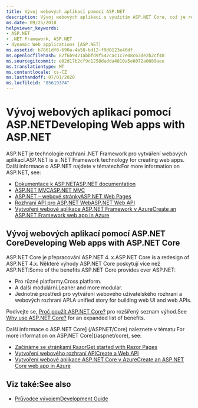 ```yaml
---
title: Vývoj webových aplikací pomocí ASP.NET
description: Vývoj webových aplikací s využitím ASP.NET Core, což je redesign ASP.NET 4. x, který je v různých platformách, více než platformě, více modulárních a sjednocených pro vytváření webového uživatelského rozhraní a webových rozhraní API.
ms.date: 09/25/2018
helpviewer_keywords:
- ASP.NET
- .NET Framework, ASP.NET
- dynamic Web applications [ASP.NET]
ms.assetid: b7861df0-690a-4a58-bd12-f9d0123e40df
ms.openlocfilehash: 82f6b9421abbfd9f547cac1c7e08c63de2b2cf48
ms.sourcegitcommit: e02d17b2cf9c1258dadda4810a5e6072a0089aee
ms.translationtype: MT
ms.contentlocale: cs-CZ
ms.lasthandoff: 07/01/2020
ms.locfileid: "85619374"
---
```

# <a name="developing-web-apps-with-aspnet"></a><span data-ttu-id="89770-103">Vývoj webových aplikací pomocí ASP.NET</span><span class="sxs-lookup"><span data-stu-id="89770-103">Developing Web apps with ASP.NET</span></span>

<span data-ttu-id="89770-104">ASP.NET je technologie rozhraní .NET Framework pro vytváření webových aplikací.</span><span class="sxs-lookup"><span data-stu-id="89770-104">ASP.NET is a .NET Framework technology for creating web apps.</span></span> <span data-ttu-id="89770-105">Další informace o ASP.NET najdete v tématech:</span><span class="sxs-lookup"><span data-stu-id="89770-105">For more information on ASP.NET, see:</span></span>

- [<span data-ttu-id="89770-106">Dokumentace k ASP.NET</span><span class="sxs-lookup"><span data-stu-id="89770-106">ASP.NET documentation</span></span>](/aspnet/overview)
- [<span data-ttu-id="89770-107">ASP.NET MVC</span><span class="sxs-lookup"><span data-stu-id="89770-107">ASP.NET MVC</span></span>](https://dotnet.microsoft.com/apps/aspnet/mvc)
- [<span data-ttu-id="89770-108">ASP.NET – webové stránky</span><span class="sxs-lookup"><span data-stu-id="89770-108">ASP.NET Web Pages</span></span>](https://dotnet.microsoft.com/apps/aspnet/web-apps)
- [<span data-ttu-id="89770-109">Rozhraní API pro ASP.NET Web</span><span class="sxs-lookup"><span data-stu-id="89770-109">ASP.NET Web API</span></span>](https://dotnet.microsoft.com/apps/aspnet/apis)  
- [<span data-ttu-id="89770-110">Vytvoření webové aplikace ASP.NET Framework v Azure</span><span class="sxs-lookup"><span data-stu-id="89770-110">Create an ASP.NET Framework web app in Azure</span></span>](/azure/app-service/app-service-web-get-started-dotnet-framework)

## <a name="developing-web-apps-with-aspnet-core"></a><span data-ttu-id="89770-111">Vývoj webových aplikací pomocí ASP.NET Core</span><span class="sxs-lookup"><span data-stu-id="89770-111">Developing Web apps with ASP.NET Core</span></span>

<span data-ttu-id="89770-112">ASP.NET Core je přepracování ASP.NET 4. x.</span><span class="sxs-lookup"><span data-stu-id="89770-112">ASP.NET Core is a redesign of ASP.NET 4.x.</span></span> <span data-ttu-id="89770-113">Některé výhody ASP.NET Core poskytují více než ASP.NET:</span><span class="sxs-lookup"><span data-stu-id="89770-113">Some of the benefits ASP.NET Core provides over ASP.NET:</span></span>

- <span data-ttu-id="89770-114">Pro různé platformy.</span><span class="sxs-lookup"><span data-stu-id="89770-114">Cross platform.</span></span>
- <span data-ttu-id="89770-115">A další modulární.</span><span class="sxs-lookup"><span data-stu-id="89770-115">Leaner and more modular.</span></span>
- <span data-ttu-id="89770-116">Jednotné prostředí pro vytváření webového uživatelského rozhraní a webových rozhraní API.</span><span class="sxs-lookup"><span data-stu-id="89770-116">A unified story for building web UI and web APIs.</span></span>

<span data-ttu-id="89770-117">Podívejte se, [Proč použít ASP.NET Core?](/aspnet/core/introduction-to-aspnet-core#why-choose-aspnet-core) pro rozšířený seznam výhod.</span><span class="sxs-lookup"><span data-stu-id="89770-117">See [Why use ASP.NET Core?](/aspnet/core/introduction-to-aspnet-core#why-choose-aspnet-core) for an expanded list of benefits.</span></span>

<span data-ttu-id="89770-118">Další informace o ASP.NET Core] (/ASPNET/Core) naleznete v tématu:</span><span class="sxs-lookup"><span data-stu-id="89770-118">For more information on ASP.NET Core](/aspnet/core), see:</span></span>

- [<span data-ttu-id="89770-119">Začínáme se stránkami Razor</span><span class="sxs-lookup"><span data-stu-id="89770-119">Get started with Razor Pages</span></span>](/aspnet/core/tutorials/razor-pages/razor-pages-start)
- [<span data-ttu-id="89770-120">Vytvoření webového rozhraní API</span><span class="sxs-lookup"><span data-stu-id="89770-120">Create a Web API</span></span>](/aspnet/core/tutorials/first-web-api)
- [<span data-ttu-id="89770-121">Vytvoření webové aplikace ASP.NET Core v Azure</span><span class="sxs-lookup"><span data-stu-id="89770-121">Create an ASP.NET Core web app in Azure</span></span>](/azure/app-service/app-service-web-get-started-dotnet)
  
## <a name="see-also"></a><span data-ttu-id="89770-122">Viz také:</span><span class="sxs-lookup"><span data-stu-id="89770-122">See also</span></span>

- [<span data-ttu-id="89770-123">Průvodce vývojem</span><span class="sxs-lookup"><span data-stu-id="89770-123">Development Guide</span></span>](development-guide.md)
